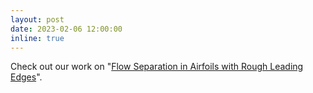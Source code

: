 ```yaml
---
layout: post
date: 2023-02-06 12:00:00
inline: true
---
```


Check out our work on "<a href="https://arc.aiaa.org/doi/abs/10.2514/1.J062427">Flow Separation in Airfoils with Rough Leading Edges</a>".  
